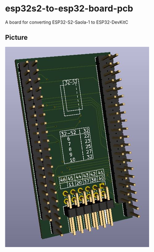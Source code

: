 # esp32s2-to-esp32-board-pcb

A board for converting ESP32-S2-Saola-1 to ESP32-DevKitC

## Picture

![pcb-3d](./pcb-3d.JPG)